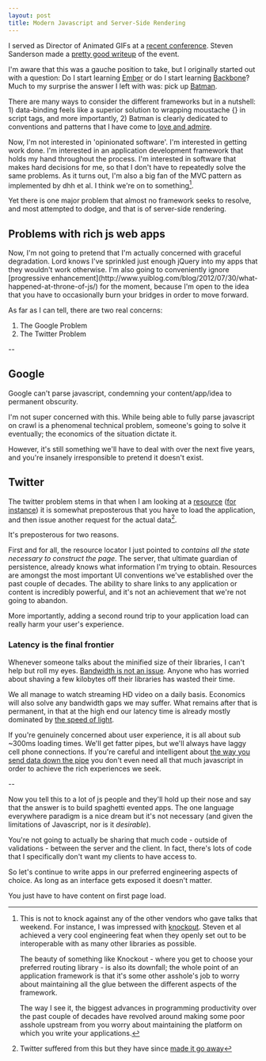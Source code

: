 ```yaml
---
layout: post
title: Modern Javascript and Server-Side Rendering
---
```



I served as Director of Animated GIFs at a [recent conference](http://throneofjs.com). Steven Sanderson made a [pretty good writeup](http://blog.stevensanderson.com/2012/08/01/rich-javascript-applications-the-seven-frameworks-throne-of-js-2012/) of the event.

I'm aware that this was a gauche position to take, but I originally started out with a question: Do I start learning [Ember](http://emberjs.com/) or do I start learning [Backbone](http://backbonejs.org/)? Much to my surprise the answer I left with was: pick up [Batman](http://batmanjs.org/). 

There are many ways to consider the different frameworks but in a nutshell: 1) data-binding feels like a superior solution to wrapping moustache {} in script tags, and more importantly, 2) Batman is clearly dedicated to conventions and patterns that I have come to [love and admire](http://rubyonrails.org/). 


Now, I'm not interested in 'opinionated software'. I'm interested in getting work done. I'm interested in an application development framework that holds my hand throughout the process. I'm interested in software that makes hard decisions for me, so that I don't have to repeatedly solve the same problems. As it turns out, I'm also a big fan of the MVC pattern as implemented by dhh et al. I think we're on to something[^1].

Yet there is one major problem that almost no framework seeks to resolve, and most attempted to dodge, and that is of server-side rendering.

<h2>Problems with rich js web apps</h2>
Now, I'm not going to pretend that I'm actually concerned with graceful degradation. Lord knows I've sprinkled just enough jQuery into my apps that they wouldn't work otherwise. I'm also going to conveniently ignore [progressive enhancement](http://www.yuiblog.com/blog/2012/07/30/what-happened-at-throne-of-js/) for the moment, because I'm open to the idea that you have to occasionally burn your bridges in order to move forward.

As far as I can tell, there are two real concerns:

1. The Google Problem
3. The Twitter Problem

--

<h2>Google</h2>

Google can't parse javascript, condemning your content/app/idea to permanent obscurity. 

I'm not super concerned with this. While being able to fully parse javascript on crawl is a phenomenal technical problem, someone's going to solve it eventually; the economics of the situation dictate it. 

However, it's still something we'll have to deal with over the next five years, and you're insanely irresponsible to pretend it doesn't exist.

<h2>Twitter</h2>

The twitter problem stems in that when I am looking at a [resource](http://en.wikipedia.org/wiki/Uniform_resource_identifier) ([for instance](https://twitter.com/phillmv/status/229972875153641472)) it is somewhat preposterous that you have to load the application, and then issue another request for the actual data[^2].

It's preposterous for two reasons. 

First and for all, the resource locator I just pointed to *contains all the state necessary to construct the page*. The server, that ultimate guardian of persistence, already knows what information I'm trying to obtain. Resources are amongst the most important UI conventions we've established over the past couple of decades. The ability to share links to any application or content is incredibly powerful, and it's not an achievement that we're not going to abandon.

More importantly, adding a second round trip to your application load can really harm your user's experience.

<h3>Latency is the final frontier</h3>

Whenever someone talks about the minified size of their libraries, I can't help but roll my eyes. [Bandwidth is not an issue](https://twitter.com/miketaylr/status/227056824275333120). Anyone who has worried about shaving a few kilobytes off their libraries has wasted their time.

We all manage to watch streaming HD video on a daily basis.  Economics will also solve any bandwidth gaps we may suffer. What remains after that is permanent, in that at the high end our latency time is already mostly dominated by [the speed of light](http://www.ibiblio.org/harris/500milemail.html). 

If you're genuinely concerned about user experience, it is all about sub ~300ms loading times. We'll get fatter pipes, but we'll always have laggy cell phone connections. If you're careful and intelligent about [the way you send data down the pipe](http://37signals.com/svn/posts/3112-how-basecamp-next-got-to-be-so-damn-fast-without-using-much-client-side-ui) you don't even need all that much javascript in order to achieve the rich experiences we seek.

--

Now you tell this to a lot of js people and they'll hold up their nose and say that the answer is to build spaghetti evented apps. The one language everywhere paradigm is a nice dream but it's not necessary (and given the limitations of Javascript, nor is it *desirable*).

You're not going to actually be sharing that much code - outside of
validations - between the server and the client. In fact, there's lots
of code that I specifically don't want my clients to have access to.

So let's continue to write apps in our preferred engineering aspects
of choice. As long as an interface gets exposed it doesn't matter.

You just have to have content on first page load.


[^1]: This is not to knock against any of the other vendors who gave talks that weekend. For instance, I was impressed with [knockout](http://knockoutjs.com/). Steven et al achieved a very cool engineering feat when they openly set out to be interoperable with as many other libraries as possible.

    The beauty of something like Knockout - where you get to choose your preferred routing library - is also its downfall; the whole point of an application framework is that it's some other asshole's job to worry about maintaining all the glue between the different aspects of the framework. 
    
    The way I see it, the biggest advances in programming productivity over the past couple of decades have revolved around making some poor asshole upstream from you worry about maintaining the platform on which you write your applications.

[^2]: Twitter suffered from this but they have since [made it go away](http://engineering.twitter.com/2012/05/improving-performance-on-twittercom.html)



